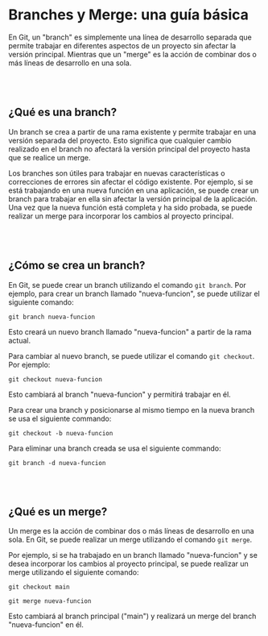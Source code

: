 # Branches y Merge: una guía básica
En Git, un "branch" es simplemente una línea de desarrollo separada que permite trabajar en diferentes aspectos de un proyecto sin afectar la versión principal. Mientras que un "merge" es la acción de combinar dos o más líneas de desarrollo en una sola.

<br>
<br>

## ¿Qué es una branch?
Un branch se crea a partir de una rama existente y permite trabajar en una versión separada del proyecto. Esto significa que cualquier cambio realizado en el branch no afectará la versión principal del proyecto hasta que se realice un merge.

Los branches son útiles para trabajar en nuevas características o correcciones de errores sin afectar el código existente. Por ejemplo, si se está trabajando en una nueva función en una aplicación, se puede crear un branch para trabajar en ella sin afectar la versión principal de la aplicación. Una vez que la nueva función está completa y ha sido probada, se puede realizar un merge para incorporar los cambios al proyecto principal.

<br>
<br>

## ¿Cómo se crea un branch?
En Git, se puede crear un branch utilizando el comando ``git branch``. Por ejemplo, para crear un branch llamado "nueva-funcion", se puede utilizar el siguiente comando:

``git branch nueva-funcion``

Esto creará un nuevo branch llamado "nueva-funcion" a partir de la rama actual.

Para cambiar al nuevo branch, se puede utilizar el comando ``git checkout``. Por ejemplo:

``git checkout nueva-funcion``

Esto cambiará al branch "nueva-funcion" y permitirá trabajar en él.

Para crear una branch y posicionarse al mismo tiempo en la nueva branch se usa el siguiente commando:

``git checkout -b nueva-funcion``

Para eliminar una branch creada se usa el siguiente commando:

``git branch -d nueva-funcion``

<br>
<br>

## ¿Qué es un merge?

Un merge es la acción de combinar dos o más líneas de desarrollo en una sola. En Git, se puede realizar un merge utilizando el comando ``git merge``.

Por ejemplo, si se ha trabajado en un branch llamado "nueva-funcion" y se desea incorporar los cambios al proyecto principal, se puede realizar un merge utilizando el siguiente comando:

``git checkout main``

``git merge nueva-funcion``

Esto cambiará al branch principal ("main") y realizará un merge del branch "nueva-funcion" en él.